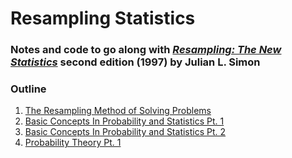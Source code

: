 # Resampling Statistics

### Notes and code to go along with [*Resampling: The New Statistics*](https://resample.statistics.com/intro-text-online/) second edition (1997) by Julian L. Simon

### Outline
1. [The Resampling Method of Solving Problems](https://github.com/rgalbo/ResamplingStats/blob/master/1_ResamplingMethod.ipynb)
2. [Basic Concepts In Probability and Statistics Pt. 1](https://github.com/rgalbo/ResamplingStats/blob/master/2_ProbabilityPt1.ipynb)
3. [Basic Concepts In Probability and Statistics Pt. 2](https://github.com/rgalbo/ResamplingStats/blob/master/3_ProbabilityPt2.ipynb)
4. [Probability Theory Pt. 1](https://github.com/rgalbo/ResamplingStats/blob/master/4_ProbTheory.ipynb)